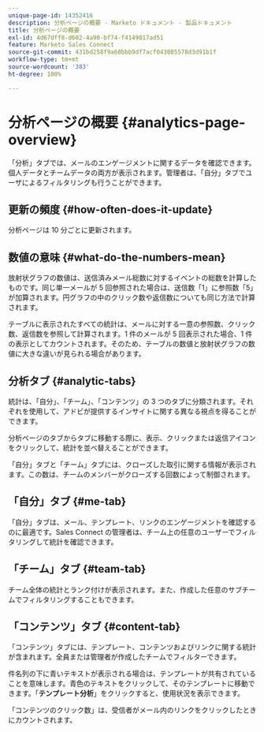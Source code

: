 ```yaml
---
unique-page-id: 14352416
description: 分析ページの概要 - Marketo ドキュメント - 製品ドキュメント
title: 分析ページの概要
exl-id: 4d67dff8-d602-4a90-bf74-f4149017ad51
feature: Marketo Sales Connect
source-git-commit: 431bd258f9a68bbb9df7acf043085578d3d91b1f
workflow-type: tm+mt
source-wordcount: '383'
ht-degree: 100%

---
```


# 分析ページの概要 {#analytics-page-overview}

「分析」タブでは、メールのエンゲージメントに関するデータを確認できます。個人データとチームデータの両方が表示されます。管理者は、「自分」タブでユーザによるフィルタリングも行うことができます。

## 更新の頻度 {#how-often-does-it-update}

分析ページは 10 分ごとに更新されます。

## 数値の意味 {#what-do-the-numbers-mean}

放射状グラフの数値は、送信済みメール総数に対するイベントの総数を計算したものです。同じ単一メールが 5 回参照された場合は、送信数「1」に参照数「5」が加算されます。円グラフの中のクリック数や返信数についても同じ方法で計算されます。

テーブルに表示されたすべての統計は、メールに対する一意の参照数、クリック数、返信数を参照して計算されます。1 件のメールが 5 回表示された場合、1 件の表示としてカウントされます。そのため、テーブルの数値と放射状グラフの数値に大きな違いが見られる場合があります。

## 分析タブ {#analytic-tabs}

統計は、「自分」、「チーム」、「コンテンツ」の 3 つのタブに分類されます。それぞれを使用して、アドビが提供するインサイトに関する異なる視点を得ることができます。

分析ページのタブからタブに移動する際に、表示、クリックまたは返信アイコンをクリックして、統計を並べ替えることができます。

「自分」タブと「チーム」タブには、クローズした取引に関する情報が表示されます。この数は、チームのメンバーがクローズする回数によって制御されます。

## 「自分」タブ {#me-tab}

「自分」タブは、メール、テンプレート、リンクのエンゲージメントを確認するのに最適です。Sales Connect の管理者は、チーム上の任意のユーザーでフィルタリングして統計を確認できます。

## 「チーム」タブ {#team-tab}

チーム全体の統計とランク付けが表示されます。また、作成した任意のサブチームでフィルタリングすることもできます。

## 「コンテンツ」タブ {#content-tab}

「コンテンツ」タブには、テンプレート、コンテンツおよびリンクに関する統計が含まれます。全員または管理者が作成したチームでフィルターできます。

件名列の下に青いテキストが表示される場合は、テンプレートが共有されていることを意味します。青色のテキストをクリックして、そのテンプレートに移動できます。「**テンプレート分析**」をクリックすると、使用状況を表示できます。

「コンテンツのクリック数」は、受信者がメール内のリンクをクリックしたときにカウントされます。
